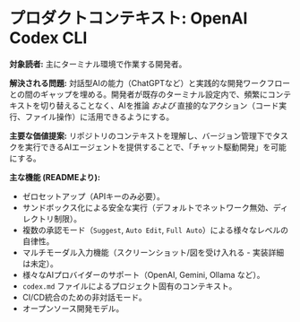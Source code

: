 # プロダクトコンテキスト: OpenAI Codex CLI

**対象読者:** 主にターミナル環境で作業する開発者。

**解決される問題:** 対話型AIの能力（ChatGPTなど）と実践的な開発ワークフローとの間のギャップを埋める。開発者が既存のターミナル設定内で、頻繁にコンテキストを切り替えることなく、AIを推論 _および_ 直接的なアクション（コード実行、ファイル操作）に活用できるようにする。

**主要な価値提案:** リポジトリのコンテキストを理解し、バージョン管理下でタスクを実行できるAIエージェントを提供することで、「チャット駆動開発」を可能にする。

**主な機能 (READMEより):**

- ゼロセットアップ（APIキーのみ必要）。
- サンドボックス化による安全な実行（デフォルトでネットワーク無効、ディレクトリ制限）。
- 複数の承認モード（`Suggest`, `Auto Edit`, `Full Auto`）による様々なレベルの自律性。
- マルチモーダル入力機能（スクリーンショット/図を受け入れる - 実装詳細は未定）。
- 様々なAIプロバイダーのサポート（OpenAI, Gemini, Ollama など）。
- `codex.md` ファイルによるプロジェクト固有のコンテキスト。
- CI/CD統合のための非対話モード。
- オープンソース開発モデル。
